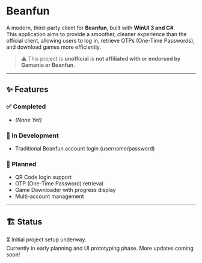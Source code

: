 # Beanfun

A modern, third-party client for **Beanfun**, built with **WinUI 3 and C#**.  
This application aims to provide a smoother, cleaner experience than the official client, allowing users to log in, retrieve OTPs (One-Time Passwords), and download games more efficiently.

> ⚠️ This project is **unofficial** is **not affiliated with or endorsed by Gamania or Beanfun**.

---

## ✨ Features

### ✅ Completed

- *(None Yet)*

### 🚧 In Development

- Traditional Beanfun account login (username/password)

### 📝 Planned
- QR Code login support
- OTP (One-Time Password) retrieval
- Game Downloader with progress display
- Multi-account management

---

## 🏗️ Status

⏳ Initial project setup underway.  
Currently in early planning and UI prototyping phase. More updates coming soon!

